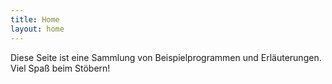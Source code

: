 ```yaml
---
title: Home
layout: home
---
```


Diese Seite ist eine Sammlung von Beispielprogrammen und Erläuterungen. Viel Spaß beim Stöbern!
